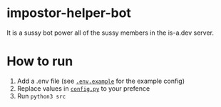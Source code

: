 # impostor-helper-bot
It is a sussy bot power all of the sussy members in the is-a.dev server.

# How to run
1. Add a .env file (see [`.env.example`](./src/.env.example) for the example config)
2. Replace values in [`config.py`](.src/config.py) to your prefence
3. Run `python3 src`

